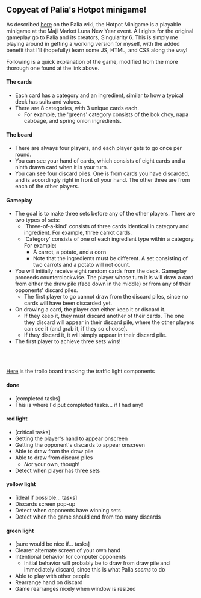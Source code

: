 ## Copycat of Palia's Hotpot minigame!

As described [here](https://palia.wiki.gg/wiki/Hotpot_Minigame) on the Palia wiki, the Hotpot Minigame is a playable minigame at the Maji Market Luna New Year event. All rights for the original gameplay go to Palia and its creators, Singularity 6. This is simply me playing around in getting a working version for myself, with the added benefit that I'll (hopefully) learn some JS, HTML, and CSS along the way!

Following is a quick explanation of the game, modified from the more thorough one found at the link above.

#### The cards
- Each card has a category and an ingredient, similar to how a typical deck has suits and values.
- There are 8 categories, with 3 unique cards each.
    - For example, the 'greens' category consists of the bok choy, napa cabbage, and spring onion ingredients.

#### The board
- There are always four players, and each player gets to go once per round.
- You can see your hand of cards, which consists of eight cards and a ninth drawn card when it is your turn.
- You can see four discard piles. One is from cards you have discarded, and is accordingly right in front of your hand. The other three are from each of the other players.

#### Gameplay
- The goal is to make three sets before any of the other players. There are two types of sets:
    - 'Three-of-a-kind' consists of three cards identical in category and ingredient. For example, three carrot cards.
    - 'Category' consists of one of each ingredient type within a category. For example:
        - A carrot, a potato, and a corn
        - Note that the ingredients must be different. A set consisting of two carrots and a potato will not count.
- You will initially receive eight random cards from the deck. Gameplay proceeds counterclockwise. The player whose turn it is will draw a card from either the draw pile (face down in the middle) or from any of their opponents' discard piles.
    - The first player to go cannot draw from the discard piles, since no cards will have been discarded yet.
- On drawing a card, the player can either keep it or discard it.
    - If they keep it, they must discard another of their cards. The one they discard will appear in their discard pile, where the other players can see it (and grab it, if they so choose).
    - If they discard it, it will simply appear in their discard pile.
- The first player to achieve three sets wins!

<br><br>

[Here](https://trello.com/b/OcHap1pa/hatpat) is the trollo board tracking the traffic light components

#### done
- [completed tasks]
- This is where I'd put completed tasks... if I had any!

#### red light
- [critical tasks]
- Getting the player's hand to appear onscreen
- Getting the opponent's discards to appear onscreen
- Able to draw from the draw pile
- Able to draw from discard piles
    - *Not* your own, though!
- Detect when player has three sets

#### yellow light
- [ideal if possible... tasks]
- Discards screen pop-up
- Detect when opponents have winning sets
- Detect when the game should end from too many discards

#### green light
- [sure would be nice if... tasks]
- Clearer alternate screen of your own hand
- Intentional behavior for computer opponents
    - Initial behavior will probably be to draw from draw pile and immediately discard, since this is what Palia *seems* to do
- Able to play with other people
- Rearrange hand on discard
- Game rearranges nicely when window is resized

